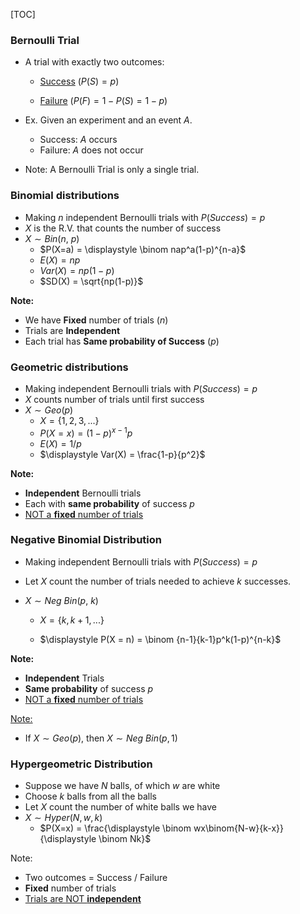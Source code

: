 [TOC]

### Bernoulli Trial

* A trial with exactly two outcomes: 
    * <u>Success</u> ($P(S) = p$) 

    * <u>Failure</u> ($P(F) = 1-P(S) = 1-p$)

* Ex. Given an experiment and an event $A$. 
    * Success: $A$ occurs
    * Failure: $A$ does not occur
* Note: A Bernoulli Trial is only a single trial.



### Binomial distributions

* Making $n$ independent Bernoulli trials with $P(Success) = p$
* $X$ is the R.V. that counts the number of success
* $X\sim Bin(n,\ p)$
    * $P(X=a) = \displaystyle \binom nap^a(1-p)^{n-a}$
    * $E(X) = np$
    * $Var(X) = np(1-p)$
    * $SD(X) = \sqrt{np(1-p)}$

**Note:**

* We have **Fixed** number of trials ($n$)
* Trials are **Independent**
* Each trial has **Same probability of Success** ($p$)



### Geometric distributions

* Making independent Bernoulli trials with $P(Success) = p$
* $X$ counts number of trials until first success
* $X\sim Geo(p)$
    * $X = \{1,2,3,...\}$
    * $P(X=x) = (1-p)^{x-1}p$
    * $E(X) = 1/p$
    * $\displaystyle Var(X) = \frac{1-p}{p^2}$

**Note:**

* **Independent** Bernoulli trials
* Each with **same probability** of success $p$
* <u>NOT a **fixed** number of trials</u> 



### Negative Binomial Distribution

* Making independent Bernoulli trials with $P(Success) = p$
* Let $X$ count the number of trials needed to achieve $k$ successes.

* $X\sim Neg\ Bin(p,\ k)$

    * $X = \{k,k+1,...\}$

    * $\displaystyle P(X = n) = \binom {n-1}{k-1}p^k(1-p)^{n-k}$

**Note:**

* **Independent** Trials
* **Same probability** of success $p$
* <u>NOT a **fixed** number of trials</u> 

<u>Note:</u>

* If $X\sim Geo(p)$, then $X\sim Neg\ Bin(p,1)$



### Hypergeometric Distribution

* Suppose we have $N$ balls, of which $w$ are white
* Choose $k$ balls from all the balls
* Let $X$ count the number of white balls we have
* $X\sim Hyper(N,w,k)$
    * $P(X=x) = \frac{\displaystyle \binom wx\binom{N-w}{k-x}}{\displaystyle \binom Nk}$

Note:

* Two outcomes = Success / Failure
* **Fixed** number of trials
* <u>Trials are NOT **independent**</u>



